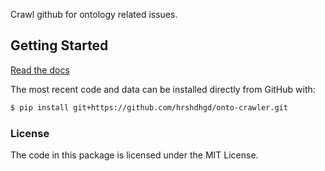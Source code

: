 <!--
<p align="center">
  <img src="https://github.com/hrshdhgd/onto-crawler/raw/main/docs/source/logo.png" height="150">
</p>
-->

Crawl github for ontology related issues.

## Getting Started

[Read the docs](https://hrshdhgd.github.io/onto-crawler/index.html)

<!-- ## Installation -->

<!-- Uncomment this section after first release
The most recent release can be installed from
[PyPI](https://pypi.org/project/onto_crawler/) with:

```bash
$ pip install onto-crawler
```
-->

The most recent code and data can be installed directly from GitHub with:

```bash
$ pip install git+https://github.com/hrshdhgd/onto-crawler.git
```

<!-- ## Contributing

Contributions, whether filing an issue, making a pull request, or forking, are appreciated. See
[CONTRIBUTING.md](https://github.com/hrshdhgd/onto-crawler/blob/master/.github/CONTRIBUTING.md) for more information on getting involved. -->



### License

The code in this package is licensed under the MIT License.
